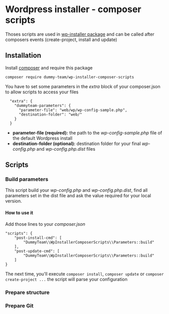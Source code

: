 # Wordpress installer - composer scripts
Thoses scripts are used in [wp-installer package](git@github.com:dummy-team/wp-installer.git) and can be called after composers events (create-project, install and update)

## Installation
Install [composer](https://getcomposer.org/doc/00-intro.md#installation-linux-unix-osx) and require this package

```
composer require dummy-team/wp-installer-composer-scripts
```
You have to set some parameters in the *extra* block of your composer.json to allow scripts to access your files
```
  "extra": {
    "dummyteam-parameters": {
      "parameter-file": "web/wp/wp-config-sample.php",
      "destination-folder": "web/"
    }
  }
```
- **parameter-file (required):** the path to the *wp-config-sample.php* file of the default Wordpress install
- **destination-folder (optional):** destination folder for your final *wp-config.php* and *wp-config.php.dist* files

## Scripts
### Build parameters
This script build your *wp-config.php* and *wp-config.php.dist*, find all parameters set in the dist file and ask the value required for your local version.
#### How to use it
Add those lines to your *composer.json*
```
"scripts": {
    "post-install-cmd": [
        "DummyTeam\\WpInstallerComposerScripts\\Parameters::build"
    ],
    "post-update-cmd": [
        "DummyTeam\\WpInstallerComposerScripts\\Parameters::build"
    ]
}
```
The next time, you'll execute `composer install`, `composer update` or `composer create-project ...` the script will parse your configuration

### Prepare structure
### Prepare Git